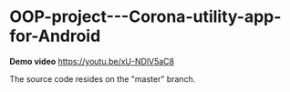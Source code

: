 # OOP-project---Corona-utility-app-for-Android
**Demo video**
https://youtu.be/xU-NDlV5aC8

The source code resides on the "master" branch.
